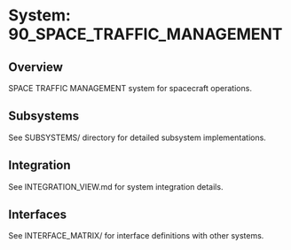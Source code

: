 # System: 90_SPACE_TRAFFIC_MANAGEMENT

## Overview

SPACE TRAFFIC MANAGEMENT system for spacecraft operations.

## Subsystems

See SUBSYSTEMS/ directory for detailed subsystem implementations.

## Integration

See INTEGRATION_VIEW.md for system integration details.

## Interfaces

See INTERFACE_MATRIX/ for interface definitions with other systems.
